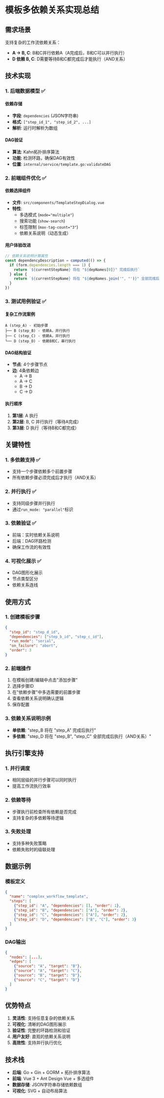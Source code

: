 # 模板多依赖关系实现总结

## 需求场景

支持复杂的工作流依赖关系：
- **A → B, C**: B和C并行依赖A（A完成后，B和C可以并行执行）
- **D 依赖 B, C**: D需要等待B和C都完成后才能执行（AND关系）

## 技术实现

### 1. 后端数据模型 ✅

#### 依赖存储
- **字段**: `dependencies` (JSON字符串)
- **格式**: `["step_id_1", "step_id_2", ...]`
- **解析**: 运行时解析为数组

#### DAG验证
- **算法**: Kahn拓扑排序算法
- **功能**: 检测环路，确保DAG有效性
- **位置**: `internal/service/template.go:validateDAG`

### 2. 前端组件优化 ✅

#### 依赖选择组件
- **文件**: `src/components/TemplateStepDialog.vue`
- **特性**:
  - 多选模式 (`mode="multiple"`)
  - 搜索功能 (`show-search`)
  - 标签限制 (`max-tag-count="3"`)
  - 依赖关系说明（动态生成）

#### 用户体验改进
```javascript
// 依赖关系说明计算属性
const dependencyDescription = computed(() => {
  if (form.dependencies.length === 1) {
    return `${currentStepName} 将在 "${depNames[0]}" 完成后执行`
  } else {
    return `${currentStepName} 将在 "${depNames.join('", "')}" 全部完成后执行（AND关系）`
  }
})
```

### 3. 测试用例验证 ✅

#### 复杂工作流案例
```
A (step_A) - 初始步骤
├── B (step_B) - 依赖A，并行执行
├── C (step_C) - 依赖A，并行执行  
└── D (step_D) - 依赖B和C，串行执行
```

#### DAG结构验证
- **节点**: 4个步骤节点
- **边**: 4条依赖边
  - A → B
  - A → C  
  - B → D
  - C → D

#### 执行顺序
1. **第1层**: A 执行
2. **第2层**: B, C 并行执行（等待A完成）
3. **第3层**: D 执行（等待B和C都完成）

## 关键特性

### 1. 多依赖支持 ✅
- 支持一个步骤依赖多个前置步骤
- 所有依赖步骤必须完成后才执行（AND关系）

### 2. 并行执行 ✅  
- 支持同级步骤并行执行
- 通过`run_mode: "parallel"`标识

### 3. 依赖验证 ✅
- 前端：实时依赖关系说明
- 后端：DAG环路检测
- 确保工作流的有效性

### 4. 可视化展示 ✅
- DAG图形化展示
- 节点类型区分
- 依赖关系连线

## 使用方式

### 1. 创建模板步骤
```json
{
  "step_id": "step_d_id",
  "dependencies": ["step_b_id", "step_c_id"],
  "run_mode": "serial",
  "on_failure": "abort",
  "order": 3
}
```

### 2. 前端操作
1. 在模板创建/编辑中点击"添加步骤"
2. 选择步骤ID
3. 在"依赖步骤"中多选需要的前置步骤
4. 查看依赖关系说明确认逻辑
5. 保存配置

### 3. 依赖关系说明示例
- **单依赖**: "step_B 将在 "step_A" 完成后执行"
- **多依赖**: "step_D 将在 "step_B", "step_C" 全部完成后执行（AND关系）"

## 执行引擎支持

### 1. 并行调度
- 相同层级的并行步骤可以同时执行
- 提高工作流执行效率

### 2. 依赖等待
- 步骤执行前检查所有依赖是否完成
- 支持复杂的多依赖等待逻辑

### 3. 失败处理
- 支持多种失败策略
- 依赖失败时的级联处理

## 数据示例

### 模板定义
```json
{
  "name": "complex_workflow_template",
  "steps": [
    {"step_id": "A", "dependencies": [], "order": 1},
    {"step_id": "B", "dependencies": ["A"], "order": 2},
    {"step_id": "C", "dependencies": ["A"], "order": 2}, 
    {"step_id": "D", "dependencies": ["B", "C"], "order": 3}
  ]
}
```

### DAG输出
```json
{
  "nodes": [...],
  "edges": [
    {"source": "A", "target": "B"},
    {"source": "A", "target": "C"},
    {"source": "B", "target": "D"},
    {"source": "C", "target": "D"}
  ]
}
```

## 优势特点

1. **灵活性**: 支持任意复杂的依赖关系
2. **可视化**: 清晰的DAG图形展示
3. **验证性**: 完整的环路检测和验证
4. **用户友好**: 直观的依赖关系说明
5. **高效性**: 支持并行执行优化

## 技术栈

- **后端**: Go + Gin + GORM + 拓扑排序算法
- **前端**: Vue 3 + Ant Design Vue + 多选组件
- **数据存储**: JSON字符串存储依赖数组
- **可视化**: SVG + 自动布局算法